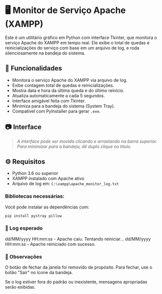# 🖥️ Monitor de Serviço Apache (XAMPP)

Este é um utilitário gráfico em Python com interface Tkinter, que monitora o serviço Apache do XAMPP em tempo real. Ele exibe o total de quedas e reinicializações do serviço com base em um arquivo de log, e roda silenciosamente na bandeja do sistema.


## 📌 Funcionalidades

- Monitora o serviço Apache do XAMPP via arquivo de log.
- Exibe contagem total de quedas e reinicializações.
- Mostra data e hora da última queda e do último reinício.
- Atualiza automaticamente a cada 5 segundos.
- Interface amigável feita com Tkinter.
- Minimiza para a bandeja do sistema (System Tray).
- Compatível com PyInstaller para gerar `.exe`.

## 📷 Interface

> *A interface pode ser movida clicando e arrastando na barra superior. Para minimizar para a bandeja, dê duplo clique no título.*


## ⚙️ Requisitos

- Python 3.6 ou superior
- XAMPP instalado com Apache ativo
- Arquivo de log em: `C:\xampp\apache_monitor_log.txt`


### Bibliotecas necessárias:

Você pode instalar as dependências com:

```bash
pip install pystray pillow
```

### 📝 Log esperado

dd/MM/yyyy HH:mm:ss - Apache caiu. Tentando reiniciar...
dd/MM/yyyy HH:mm:ss - Apache reiniciado com sucesso.


### 📌 Observações

O botão de fechar da janela foi removido de propósito. Para fechar, use o botão "Sair" no ícone da bandeja.

Se o log estiver fora do padrão ou inexistente, mensagens apropriadas serão exibidas.